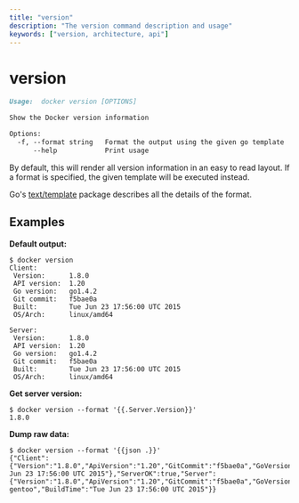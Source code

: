 ```yaml
---
title: "version"
description: "The version command description and usage"
keywords: ["version, architecture, api"]
---
```


# version

```markdown
Usage:  docker version [OPTIONS]

Show the Docker version information

Options:
  -f, --format string   Format the output using the given go template
      --help            Print usage
```

By default, this will render all version information in an easy to read
layout. If a format is specified, the given template will be executed instead.

Go's [text/template](http://golang.org/pkg/text/template/) package
describes all the details of the format.

## Examples

**Default output:**

    $ docker version
	Client:
	 Version:      1.8.0
	 API version:  1.20
	 Go version:   go1.4.2
	 Git commit:   f5bae0a
	 Built:        Tue Jun 23 17:56:00 UTC 2015
	 OS/Arch:      linux/amd64

	Server:
	 Version:      1.8.0
	 API version:  1.20
	 Go version:   go1.4.2
	 Git commit:   f5bae0a
	 Built:        Tue Jun 23 17:56:00 UTC 2015
	 OS/Arch:      linux/amd64

**Get server version:**

    $ docker version --format '{{.Server.Version}}'
	1.8.0

**Dump raw data:**

    $ docker version --format '{{json .}}'
    {"Client":{"Version":"1.8.0","ApiVersion":"1.20","GitCommit":"f5bae0a","GoVersion":"go1.4.2","Os":"linux","Arch":"amd64","BuildTime":"Tue Jun 23 17:56:00 UTC 2015"},"ServerOK":true,"Server":{"Version":"1.8.0","ApiVersion":"1.20","GitCommit":"f5bae0a","GoVersion":"go1.4.2","Os":"linux","Arch":"amd64","KernelVersion":"3.13.2-gentoo","BuildTime":"Tue Jun 23 17:56:00 UTC 2015"}}
